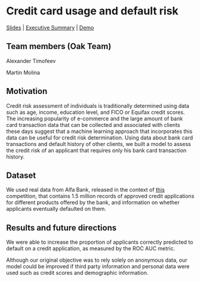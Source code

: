 # Credit card usage and default risk
[Slides](https://docs.google.com/presentation/d/1LXup8CaDlZFC_feaj2BzeHCIj5Nevm75pVJNJSUXTYo) |
[Executive Summary](https://docs.google.com/document/d/1OH3KMq_FwH_pfcZN56qx6OIA_jXwMwQan2YcQj9x-A0/) |
[Demo](https://huggingface.co/spaces/alex42t/CreditScore)
## Team members (Oak Team)
Alexander Timofeev

Martin Molina

## Motivation
Credit risk assessment of individuals is traditionally determined using data such as age, income, education level, and FICO or Equifax credit scores. The increasing popularity of e-commerce and the large amount of bank card transaction data that can be collected and associated with clients these days suggest that a machine learning approach that incorporates this data can be useful for credit risk determination. Using data about bank card transactions and default history of other clients, we built a model to assess the credit risk of an applicant that requires only his bank card transaction history. 

## Dataset
We used real data from Alfa Bank, released in the context of [this](https://ods.ai/competitions/dl-fintech-card-transactions) competition, that contains 1.5 million records of approved credit applications for different products offered by the bank, and information on whether applicants eventually defaulted on them.

## Results and future directions
We were able to increase the proportion of applicants correctly predicted to default on a credit application, as measured by the ROC AUC metric.

Although our original objective was to rely solely on anonymous data, our model could be improved if third party information and personal data were used such as credit scores and demographic information.
